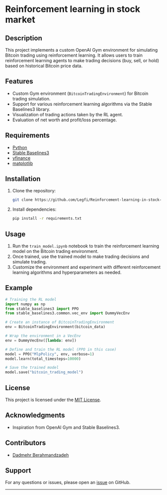 # Reinforcement learning in stock market

## Description
This project implements a custom OpenAI Gym environment for simulating Bitcoin trading using reinforcement learning. It allows users to train reinforcement learning agents to make trading decisions (buy, sell, or hold) based on historical Bitcoin price data.

## Features
- Custom Gym environment (`BitcoinTradingEnvironment`) for Bitcoin trading simulation.
- Support for various reinforcement learning algorithms via the Stable Baselines3 library.
- Visualization of trading actions taken by the RL agent.
- Evaluation of net worth and profit/loss percentage.

## Requirements
- [Python](https://www.python.org)
- [Stable Baselines3](https://github.com/DLR-RM/stable-baselines3)
- [yfinance](https://github.com/ranaroussi/yfinance)
- [matplotlib](https://matplotlib.org/)

## Installation
1. Clone the repository:
   ```bash
   git clone https://github.com/Legfi/Reinforcement-learning-in-stock-market.git
   ```
2. Install dependencies:
   ```bash
   pip install -r requirements.txt
   ```

## Usage
1. Run the `train_model.ipynb` notebook to train the reinforcement learning model on the Bitcoin trading environment.
2. Once trained, use the trained model to make trading decisions and simulate trading.
3. Customize the environment and experiment with different reinforcement learning algorithms and hyperparameters as needed.

## Example
```python
# Training the RL model
import numpy as np
from stable_baselines3 import PPO
from stable_baselines3.common.vec_env import DummyVecEnv

# Create an instance of BitcoinTradingEnvironment
env = BitcoinTradingEnvironment(bitcoin_data)

# Wrap the environment in a VecEnv
env = DummyVecEnv([lambda: env])

# Define and train the RL model (PPO in this case)
model = PPO("MlpPolicy", env, verbose=1)
model.learn(total_timesteps=10000)

# Save the trained model
model.save("bitcoin_trading_model")
```

## License
This project is licensed under the [MIT License](LICENSE).

## Acknowledgments
- Inspiration from OpenAI Gym and Stable Baselines3.

## Contributors
- [Dadmehr Berahmandzadeh](https://github.com/Legfi)

## Support
For any questions or issues, please open an [issue](https://github.com/Legfi/Reinforcement-learning-in-stock-market/issues) on GitHub.

---
